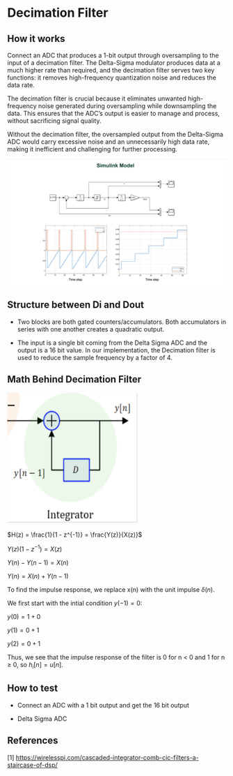 # Decimation Filter

## How it works
Connect an ADC that produces a 1-bit output through oversampling to the input of a decimation filter. The Delta-Sigma modulator produces data at a much higher rate than required, and the decimation filter serves two key functions: it removes high-frequency quantization noise and reduces the data rate.

The decimation filter is crucial because it eliminates unwanted high-frequency noise generated during oversampling while downsampling the data. This ensures that the ADC’s output is easier to manage and process, without sacrificing signal quality.

Without the decimation filter, the oversampled output from the Delta-Sigma ADC would carry excessive noise and an unnecessarily high data rate, making it inefficient and challenging for further processing.

<img src="/Images/Simulink_Model.png" alt="Simulink Model">

## Structure between Di and Dout 
* Two blocks are both gated counters/accumulators. Both accumulators in series with one another creates a quadratic output. 

* The input is a single bit coming from the Delta Sigma ADC and the output is a 16 bit value. In our implementation, the Decimation filter is used to reduce the sample frequency by a factor of 4.

## Math Behind Decimation Filter
<div class="text-center">
    <img src="/Images/Simplified_IIR_Circuit.png" alt="IIR Simplified Depiction" height="300px" width="300px"> 
</div>

   $H(z) = \frac{1}{1 - z^{-1}} = \frac{Y(z)}{X(z)}$
   
   $Y(z) (1 - z^{-1}) = X(z)$
   
   $Y(n) - Y(n - 1) = X(n)$
   
   $Y(n) = X(n) + Y(n - 1)$

   To find the impulse response, we replace x(n) with the unit impulse $\delta(n)$.

   We first start with the intial condition $y(-1) = 0$:

   $y(0) = 1 + 0$

   $y(1) = 0 + 1$

   $y(2) = 0 + 1$
   
   Thus, we see that the impulse response of the filter is 0 for n < 0 and 1 for n $\geq$ 0, so $h_{i}[n] = u[n]$.

## How to test
* Connect an ADC with a 1 bit output and get the 16 bit output

* Delta Sigma ADC

## References 
[1] https://wirelesspi.com/cascaded-integrator-comb-cic-filters-a-staircase-of-dsp/
